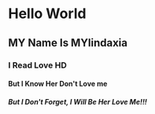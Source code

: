 # Hello World
## MY Name Is MYlindaxia
### I Read Love HD
#### But I Know Her Don't Love me
##### But I Don't Forget, I Will Be Her Love Me!!!